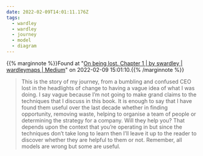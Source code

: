 ```yaml
---
date: 2022-02-09T14:01:11.176Z
tags:
  - wardley
  - wardley
  - journey
  - model
  - diagram
---
```

{{% marginnote %}}Found at "[On being lost. Chapter 1 | by swardley | wardleymaps | Medium](https://medium.com/wardleymaps/on-being-lost-2ef5f05eb1ec)" on 2022-02-09 15:01:10.{{% /marginnote %}}

> This is the story of my journey, from a bumbling and confused CEO lost in the headlights of change to having a vague idea of what I was doing. I say vague because I’m not going to make grand claims to the techniques that I discuss in this book. It is enough to say that I have found them useful over the last decade whether in finding opportunity, removing waste, helping to organise a team of people or determining the strategy for a company. Will they help you? That depends upon the context that you’re operating in but since the techniques don’t take long to learn then I’ll leave it up to the reader to discover whether they are helpful to them or not. Remember, all models are wrong but some are useful.

